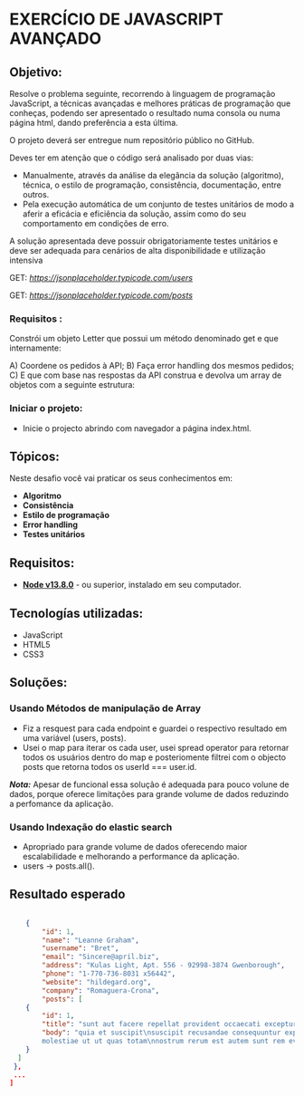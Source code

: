 # EXERCÍCIO DE JAVASCRIPT AVANÇADO

## Objetivo:

Resolve o problema seguinte, recorrendo à linguagem de programação JavaScript, a técnicas avançadas
e melhores práticas de programação que conheças, podendo ser apresentado o resultado numa consola
ou numa página html, dando preferência a esta última.

O projeto deverá ser entregue num repositório público no GitHub.

Deves ter em atenção que o código será analisado por duas vias:

- Manualmente, através da análise da elegância da solução (algoritmo), técnica, o estilo de
  programação, consistência, documentação, entre outros.
- Pela execução automática de um conjunto de testes unitários de modo a aferir a eficácia e
  eficiência da solução, assim como do seu comportamento em condições de erro.

A solução apresentada deve possuir obrigatoriamente testes unitários e deve ser adequada para
cenários de alta disponibilidade e utilização intensiva

GET: *https://jsonplaceholder.typicode.com/users*

GET: *https://jsonplaceholder.typicode.com/posts*

### Requisitos :

Constrói um objeto Letter que possui um método denominado get e que internamente:

A) Coordene os pedidos à API;
B) Faça error handling dos mesmos pedidos;
C) E que com base nas respostas da API construa e devolva um array de objetos com a seguinte
estrutura:

### Iniciar o projeto:

- Inicie o projecto abrindo com navegador a página index.html.

## Tópicos:

Neste desafio você vai praticar os seus conhecimentos em:

- **Algoritmo**
- **Consistência**
- **Estilo de programação**
- **Error handling**
- **Testes unitários**

## Requisitos:

- **[Node v13.8.0](https://nodejs.org/en/)** - ou superior, instalado em seu computador.

## Tecnologías utilizadas:

- JavaScript
- HTML5
- CSS3

## Soluções:
### Usando Métodos de manipulação de Array
   - Fiz a resquest para cada endpoint e guardei o respectivo resultado em uma variável (users, posts).
   - Usei o map para iterar os cada user, usei spread operator para retornar todos os usuários dentro do map e posteriomente filtrei com o objecto posts que retorna todos os userId === user.id. 

   ***Nota:*** Apesar de funcional essa solução é adequada para pouco volune de dados, porque oferece limitações para grande volume de dados reduzindo a perfomance da aplicação.

   ### Usando Indexação do elastic search
   - Apropriado para grande volume de dados oferecendo maior escalabilidade e melhorando a performance da aplicação.
   - users -> posts.all().

## Resultado esperado
``` JSON

    {
        "id": 1,
        "name": "Leanne Graham",
        "username": "Bret",
        "email": "Sincere@april.biz",
        "address": "Kulas Light, Apt. 556 - 92998-3874 Gwenborough",
        "phone": "1-770-736-8031 x56442",
        "website": "hildegard.org",
        "company": "Romaguera-Crona",
        "posts": [
    {
        "id": 1,
        "title": "sunt aut facere repellat provident occaecati excepturi optio reprehenderit",
        "body": "quia et suscipit\nsuscipit recusandae consequuntur expedita et cum\nreprehenderit
        molestiae ut ut quas totam\nnostrum rerum est autem sunt rem eveniet architecto"
    }
  ]
 },
 ...
]

```
